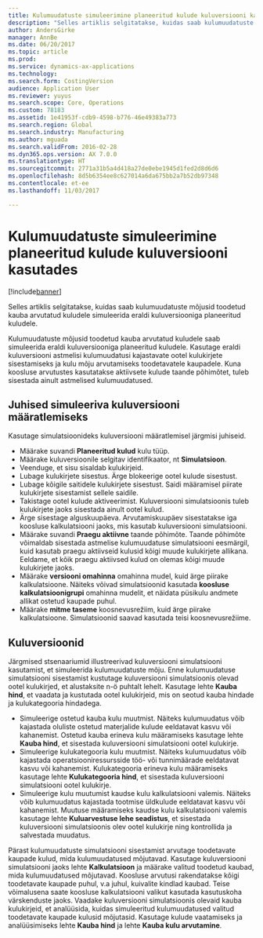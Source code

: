 ```yaml
---
title: Kulumuudatuste simuleerimine planeeritud kulude kuluversiooni kasutades
description: "Selles artiklis selgitatakse, kuidas saab kulumuudatuste mõjusid toodetud kauba arvutatud kuludele simuleerida eraldi kuluversiooniga planeeritud kuludele."
author: AndersGirke
manager: AnnBe
ms.date: 06/20/2017
ms.topic: article
ms.prod: 
ms.service: dynamics-ax-applications
ms.technology: 
ms.search.form: CostingVersion
audience: Application User
ms.reviewer: yuyus
ms.search.scope: Core, Operations
ms.custom: 78183
ms.assetid: 1e41953f-cdb9-4598-b776-46e49383a773
ms.search.region: Global
ms.search.industry: Manufacturing
ms.author: mguada
ms.search.validFrom: 2016-02-28
ms.dyn365.ops.version: AX 7.0.0
ms.translationtype: HT
ms.sourcegitcommit: 2771a31b5a4d418a27de0ebe1945d1fed2d8d6d6
ms.openlocfilehash: 8d5b6354ee8c627014a6da675bb2a7b52db97348
ms.contentlocale: et-ee
ms.lasthandoff: 11/03/2017

---
```


# <a name="simulate-cost-changes-by-using-a-costing-version-for-planned-costs"></a>Kulumuudatuste simuleerimine planeeritud kulude kuluversiooni kasutades

[!include[banner](../includes/banner.md)]


Selles artiklis selgitatakse, kuidas saab kulumuudatuste mõjusid toodetud kauba arvutatud kuludele simuleerida eraldi kuluversiooniga planeeritud kuludele.

Kulumuudatuste mõjusid toodetud kauba arvutatud kuludele saab simuleerida eraldi kuluversiooniga planeeritud kuludele. Kasutage eraldi kuluversiooni astmelisi kulumuudatusi kajastavate ootel kulukirjete sisestamiseks ja kulu mõju arvutamiseks toodetavatele kaupadele. Kuna koosluse arvutustes kasutatakse aktiivsete kulude taande põhimõtet, tuleb sisestada ainult astmelised kulumuudatused.

## <a name="guidelines-for-defining-the-simulation-costing-version"></a>Juhised simuleeriva kuluversiooni määratlemiseks
Kasutage simulatsioonideks kuluversiooni määratlemisel järgmisi juhiseid.

-   Määrake suvandi **Planeeritud kulud** kulu tüüp.
-   Määrake kuluversioonile selgitav identifikaator, nt **Simulatsioon**.
-   Veenduge, et sisu sisaldab kulukirjeid.
-   Lubage kulukirjete sisestus. Ärge blokeerige ootel kulude sisestust.
-   Lubage kõigile saitidele kulukirjete sisestust. Saidi määramisel piirate kulukirjete sisestamist sellele saidile.
-   Takistage ootel kulude aktiveerimist. Kuluversiooni simulatsioonis tuleb kulukirjete jaoks sisestada ainult ootel kulud.
-   Ärge sisestage alguskuupäeva. Arvutamiskuupäev sisestatakse iga koosluse kalkulatsiooni jaoks, mis kasutab kuluversiooni simulatsiooni.
-   Määrake suvandi **Praegu aktiivne** taande põhimõte. Taande põhimõte võimaldab sisestada astmelise kulumuudatuse simulatsiooni eesmärgil, kuid kasutab praegu aktiivseid kulusid kõigi muude kulukirjete allikana. Eeldame, et kõik praegu aktiivsed kulud on olemas kõigi muude kulukirjete jaoks.
-   Määrake **versiooni omahinna** omahinna mudel, kuid ärge piirake kalkulatsioone. Näiteks võivad simulatsioonid kasutada **koosluse kalkulatsioonigrupi** omahinna mudelit, et näidata püsikulu andmete allikat ostetud kaupade puhul.
-   Määrake **mitme taseme** koosnevusrežiim, kuid ärge piirake kalkulatsioone. Simulatsioonid saavad kasutada teisi koosnevusrežiime.

## <a name="costing-versions"></a>Kuluversioonid
Järgmised stsenaariumid illustreerivad kuluversiooni simulatsiooni kasutamist, et simuleerida kulumuudatuste mõju. Enne kulumuudatuse simulatsiooni sisestamist kustutage kuluversiooni simulatsioonis olevad ootel kulukirjed, et alustaksite n-ö puhtalt lehelt. Kasutage lehte **Kauba hind**, et vaadata ja kustutada ootel kulukirjeid, mis on seotud kauba hindade ja kulukategooria hindadega.

-   Simuleerige ostetud kauba kulu muutmist. Näiteks kulumuudatus võib kajastada oluliste ostetud materjalide kulude eeldatavat kasvu või kahanemist. Ostetud kauba erineva kulu määramiseks kasutage lehte **Kauba hind**, et sisestada kuluversiooni simulatsiooni ootel kulukirje.
-   Simuleerige kulukategooria kulu muutmist. Näiteks kulumuudatus võib kajastada operatsiooniressursside töö- või tunnimäärade eeldatavat kasvu või kahanemist. Kulukategooria erineva kulu määramiseks kasutage lehte **Kulukategooria hind**, et sisestada kuluversiooni simulatsiooni ootel kulukirje.
-   Simuleerige kulu muutumist kaudse kulu kalkulatsiooni valemis. Näiteks võib kulumuudatus kajastada tootmise üldkulude eeldatavat kasvu või kahanemist. Muutuse määramiseks kaudse kulu kalkulatsiooni valemis kasutage lehte **Kuluarvestuse lehe seadistus**, et sisestada kuluversiooni simulatsioonis olev ootel kulukirje ning kontrollida ja salvestada muudatus.

Pärast kulumuudatuste simulatsiooni sisestamist arvutage toodetavate kaupade kulud, mida kulumuudatused mõjutavad. Kasutage kuluversiooni simulatsiooni jaoks lehte **Kalkulatsioon** ja määrake valitud toodetud kaubad, mida kulumuudatused mõjutavad. Koosluse arvutusi rakendatakse kõigi toodetavate kaupade puhul, v.a juhul, kuivalite kindlad kaubad. Teise võimalusena saate koosluse kalkulatsiooni valikut kasutada kasutuskoha värskenduste jaoks. Vaadake kuluversiooni simulatsioonis olevaid kauba kulukirjeid, et analüüsida, kuidas simuleeritud kulumuudatused valitud toodetavate kaupade kulusid mõjutasid. Kasutage kulude vaatamiseks ja analüüsimiseks lehte **Kauba hind** ja lehte **Kauba kulu arvutamine**.




